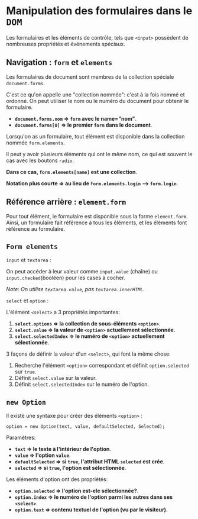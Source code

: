 # Manipulation des formulaires dans le `DOM`

Les formulaires et les éléments de contrôle, tels que `<input>` possèdent de nombreuses propriétés et événements spéciaux.

## Navigation : `form` et `elements`

Les formulaires de document sont membres de la collection spéciale `document.forms`.

C'est ce qu'on appelle une "collection nommée": c'est à la fois nommé et ordonné. On peut utiliser le nom ou le numéro du document pour obtenir le formulaire.

*   **`document.forms.nom` => `form` avec le name="nom"**.
*   **`document.forms[0]` => le premier `form` dans le document**.

Lorsqu'on as un formulaire, tout élément est disponible dans la collection nommée `form.elements`.

Il peut y avoir plusieurs éléments qui ont le même nom, ce qui est souvent le cas avec les boutons `radio`.

**Dans ce cas, `form.elements[name]` est une collection**.

**Notation plus courte => au lieu de `form.elements.login` --> `form.login`**.

## Référence arrière : `element.form`

Pour tout élément, le formulaire est disponible sous la forme `element.form`. Ainsi, un formulaire fait référence à tous les éléments, et les éléments font référence au formulaire.

## `Form elements`

`input` et `textarea` :

On peut accéder à leur valeur comme `input.value` (chaîne) ou `input.checked`(booléen) pour les cases à cocher.

*Note: On utilise `textarea.value`, pas `textarea.innerHTML`*.

`select` et `option` :

L'élément `<select>` a 3 propriétés importantes:
1. **`select.options` => la collection de sous-éléments `<option>`**.
2. **`select.value` => la valeur de `<option>` actuellement sélectionnée**.
3. **`select.selectedIndex` => le numéro de `<option>` actuellement sélectionnée**.

3 façons de définir la valeur d'un `<select>`, qui font la même chose:

1. Recherche l'élément `<option>` correspondant et définit `option.selected` sur `true`.
2. Définit `select.value` sur la valeur.
3. Définit `select.selectedIndex` sur le numéro de l'option.

## `new Option`

Il existe une syntaxe pour créer des éléments `<option>` :

```
option = new Option(text, value, defaultSelected, Selected);
```

Paramètres:
*   **`text` => le texte à l'intérieur de l'option**.
*   **`value` => l'option `value`**.
*   **`defaultSelected` => si `true`, l'attribut HTML `selected` est crée**.
* **`selected` => si `true`, l'option est sélectionnée**.

Les éléments d'option ont des propriétés:

*   **`option.selected` => l'option est-ele sélectionnée?**.
*   **`option.index` => le numéro de l'option parmi les autres dans ses `<select>`**.
*   **`option.text` => contenu textuel de l'option (vu par le visiteur)**.
